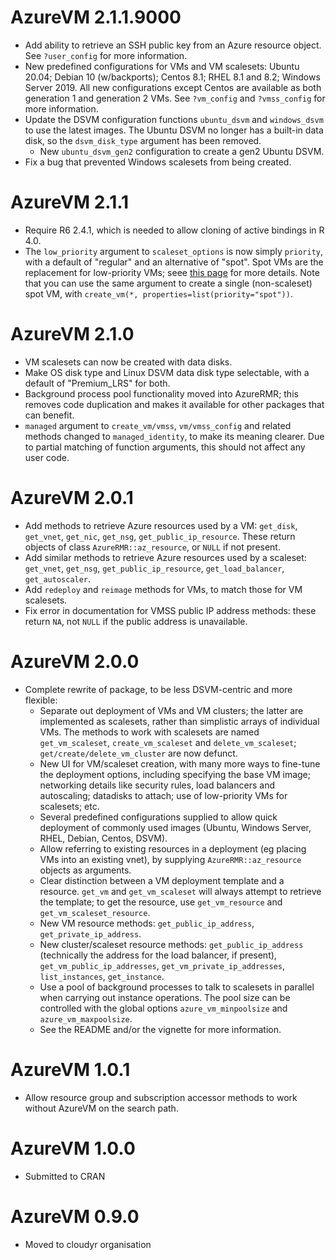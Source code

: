 # AzureVM 2.1.1.9000

- Add ability to retrieve an SSH public key from an Azure resource object. See `?user_config` for more information.
- New predefined configurations for VMs and VM scalesets: Ubuntu 20.04; Debian 10 (w/backports); Centos 8.1; RHEL 8.1 and 8.2; Windows Server 2019. All new configurations except Centos are available as both generation 1 and generation 2 VMs. See `?vm_config` and `?vmss_config` for more information.
- Update the DSVM configuration functions `ubuntu_dsvm` and `windows_dsvm` to use the latest images. The Ubuntu DSVM no longer has a built-in data disk, so the `dsvm_disk_type` argument has been removed.
  - New `ubuntu_dsvm_gen2` configuration to create a gen2 Ubuntu DSVM.
- Fix a bug that prevented Windows scalesets from being created.

# AzureVM 2.1.1

- Require R6 2.4.1, which is needed to allow cloning of active bindings in R 4.0.
- The `low_priority` argument to `scaleset_options` is now simply `priority`, with a default of "regular" and an alternative of "spot". Spot VMs are the replacement for low-priority VMs; seee [this page](https://azure.microsoft.com/en-us/pricing/spot/) for more details. Note that you can use the same argument to create a single (non-scaleset) spot VM, with `create_vm(*, properties=list(priority="spot"))`.

# AzureVM 2.1.0

* VM scalesets can now be created with data disks.
* Make OS disk type and Linux DSVM data disk type selectable, with a default of "Premium_LRS" for both.
* Background process pool functionality moved into AzureRMR; this removes code duplication and makes it available for other packages that can benefit.
* `managed` argument to `create_vm/vmss`, `vm/vmss_config` and related methods changed to `managed_identity`, to make its meaning clearer. Due to partial matching of function arguments, this should not affect any user code.

# AzureVM 2.0.1

* Add methods to retrieve Azure resources used by a VM: `get_disk`, `get_vnet`, `get_nic`, `get_nsg`, `get_public_ip_resource`. These return objects of class `AzureRMR::az_resource`, or `NULL` if not present.
* Add similar methods to retrieve Azure resources used by a scaleset: `get_vnet`, `get_nsg`, `get_public_ip_resource`, `get_load_balancer`, `get_autoscaler`.
* Add `redeploy` and `reimage` methods for VMs, to match those for VM scalesets.
* Fix error in documentation for VMSS public IP address methods: these return `NA`, not `NULL` if the public address is unavailable.

# AzureVM 2.0.0

* Complete rewrite of package, to be less DSVM-centric and more flexible:
  * Separate out deployment of VMs and VM clusters; the latter are implemented as scalesets, rather than simplistic arrays of individual VMs. The methods to work with scalesets are named `get_vm_scaleset`, `create_vm_scaleset` and `delete_vm_scaleset`; `get/create/delete_vm_cluster` are now defunct.
  * New UI for VM/scaleset creation, with many more ways to fine-tune the deployment options, including specifying the base VM image; networking details like security rules, load balancers and autoscaling; datadisks to attach; use of low-priority VMs for scalesets; etc.
  * Several predefined configurations supplied to allow quick deployment of commonly used images (Ubuntu, Windows Server, RHEL, Debian, Centos, DSVM).
  * Allow referring to existing resources in a deployment (eg placing VMs into an existing vnet), by supplying `AzureRMR::az_resource` objects as arguments.
  * Clear distinction between a VM deployment template and a resource. `get_vm` and `get_vm_scaleset` will always attempt to retrieve the template; to get the resource, use `get_vm_resource` and `get_vm_scaleset_resource`.
  * New VM resource methods: `get_public_ip_address`, `get_private_ip_address`.
  * New cluster/scaleset resource methods: `get_public_ip_address` (technically the address for the load balancer, if present), `get_vm_public_ip_addresses`, `get_vm_private_ip_addresses`, `list_instances`, `get_instance`.
  * Use a pool of background processes to talk to scalesets in parallel when carrying out instance operations. The pool size can be controlled with the global options `azure_vm_minpoolsize` and `azure_vm_maxpoolsize`.
  * See the README and/or the vignette for more information.

# AzureVM 1.0.1

* Allow resource group and subscription accessor methods to work without AzureVM on the search path.

# AzureVM 1.0.0

* Submitted to CRAN

# AzureVM 0.9.0

* Moved to cloudyr organisation
